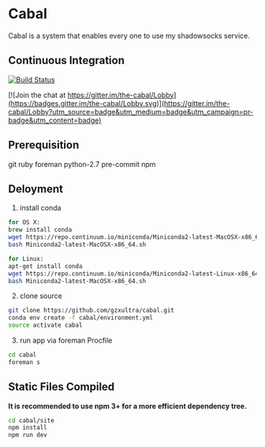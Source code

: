 # Cabal

Cabal is a system that enables every one to use my shadowsocks service.

## Continuous Integration
[![Build Status](https://travis-ci.org/gzxultra/cabal.svg?branch=master)](https://travis-ci.org/gzxultra/cabal)

[![Join the chat at https://gitter.im/the-cabal/Lobby](https://badges.gitter.im/the-cabal/Lobby.svg)](https://gitter.im/the-cabal/Lobby?utm_source=badge&utm_medium=badge&utm_campaign=pr-badge&utm_content=badge)

## Prerequisition
git ruby foreman python-2.7 pre-commit npm

## Deloyment

1) install conda
```bash
for OS X:
brew install conda
wget https://repo.continuum.io/miniconda/Miniconda2-latest-MacOSX-x86_64.sh
bash Miniconda2-latest-MacOSX-x86_64.sh

for Linux:
apt-get install conda
wget https://repo.continuum.io/miniconda/Miniconda2-latest-Linux-x86_64.sh
bash Miniconda2-latest-MacOSX-x86_64.sh
```

2) clone source
```bash
git clone https://github.com/gzxultra/cabal.git
conda env create -f cabal/environment.yml
source activate cabal
```

3) run app via foreman Procfile
```bash
cd cabal
foreman s
```

## Static Files Compiled

**It is recommended to use npm 3+ for a more efficient dependency tree.**

```bash
cd cabal/site
npm install
npm run dev
```
